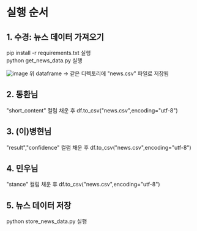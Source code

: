 # 실행 순서

## 1. 수경: 뉴스 데이터 가져오기
   pip install -r requirements.txt 실행  
   python get_news_data.py 실행  

![image](https://user-images.githubusercontent.com/90438627/143405519-a071362c-aead-4543-9bac-fad21870d2e7.png)
위 dataframe -> 같은 디렉토리에 "news.csv" 파일로 저장됨
    
## 2. 동환님  
   "short_content" 컬럼 채운 후 
   df.to_csv("news.csv",encoding="utf-8")
       
## 3. (이)병현님
   "result","confidence" 컬럼 채운 후 df.to_csv("news.csv",encoding="utf-8")  
       
## 4. 민우님   
   "stance" 컬럼 채운 후 df.to_csv("news.csv",encoding="utf-8")
   
       
## 5. 뉴스 데이터 저장   
   python store_news_data.py 실행
